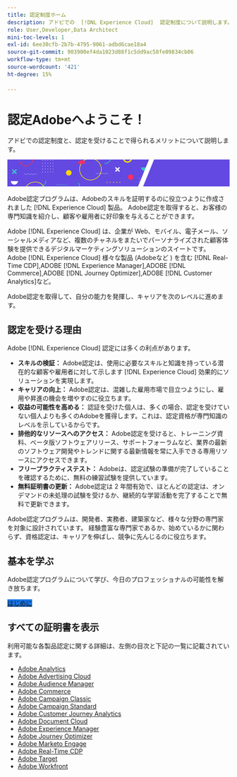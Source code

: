 ```yaml
---
title: 認定制度ホーム
description: アドビでの  [!DNL Experience Cloud]  認定制度について説明します。認定取得によって実現できることを確認してください。
role: User,Developer,Data Architect
mini-toc-levels: 1
exl-id: 6ee30cfb-2b7b-4795-9061-adbd6cae18a4
source-git-commit: 903900ef4da1023d88f1c5dd9ac58fe09834cb06
workflow-type: tm+mt
source-wordcount: '421'
ht-degree: 15%

---
```


# 認定Adobeへようこそ！

アドビでの認定制度と、認定を受けることで得られるメリットについて説明します。

![バナー](/help/certifications/assets/home_banner_smallwide.png)

Adobe認定プログラムは、Adobeのスキルを証明するのに役立つように作成されました [!DNL Experience Cloud] 製品。 Adobe認定を取得すると、お客様の専門知識を紹介し、顧客や雇用者に好印象を与えることができます。

Adobe [!DNL Experience Cloud] は、企業が Web、モバイル、電子メール、ソーシャルメディアなど、複数のチャネルをまたいでパーソナライズされた顧客体験を提供できるデジタルマーケティングソリューションのスイートです。 Adobe [!DNL Experience Cloud] 様々な製品 (Adobeなど ) を含む [!DNL Real-Time CDP],ADOBE [!DNL Experience Manager],ADOBE [!DNL Commerce],ADOBE [!DNL Journey Optimizer],ADOBE [!DNL Customer Analytics]など。

Adobe認定を取得して、自分の能力を発揮し、キャリアを次のレベルに進めます。


## 認定を受ける理由

Adobe [!DNL Experience Cloud] 認定には多くの利点があります。

* **スキルの検証：** Adobe認定は、使用に必要なスキルと知識を持っている潜在的な顧客や雇用者に対して示します [!DNL Experience Cloud] 効果的にソリューションを実現します。
* **キャリアの向上：** Adobe認定は、混雑した雇用市場で目立つようにし、雇用や昇進の機会を増やすのに役立ちます。
* **収益の可能性を高める：** 認証を受けた個人は、多くの場合、認定を受けていない個人よりも多くのAdobeを獲得します。これは、認定資格が専門知識のレベルを示しているからです。
* **排他的なリソースへのアクセス：** Adobe認定を受けると、トレーニング資料、ベータ版ソフトウェアリリース、サポートフォーラムなど、業界の最新のソフトウェア開発やトレンドに関する最新情報を常に入手できる専用リソースにアクセスできます。
* **フリープラクティステスト：** Adobeは、認定試験の準備が完了していることを確認するために、無料の練習試験を提供しています。
* **無料証明書の更新：** Adobe認定は 2 年間有効で、ほとんどの認定は、オンデマンドの未処理の試験を受けるか、継続的な学習活動を完了することで無料で更新できます。

Adobe認定プログラムは、開発者、実務者、建築家など、様々な分野の専門家を対象に設計されています。 経験豊富な専門家であるか、始めているかに関わらず、資格認定は、キャリアを伸ばし、競争に先んじるのに役立ちます。

## 基本を学ぶ

Adobe認定プログラムについて学び、今日のプロフェッショナルの可能性を解き放ちます。

<a href="https://experienceleague.adobe.com/docs/certification/certification/getting-started.html" target="_blank" class="spectrum-Button spectrum-Button--fill spectrum-Button--accent spectrum-Button--sizeM is-margin-bottom-big-big at-element-click-tracking" style="background-color:#1473E6"><span class="spectrum-Button-label has-no-wrap">はじめに</span></a>


## すべての証明書を表示

利用可能な各製品認定に関する詳細は、左側の目次と下記の一覧に記載されています。

* [Adobe Analytics](/help/certifications/aa/aa-overview.md)
* [Adobe Advertising Cloud](/help/certifications/aac/aac-overview.md)
* [Adobe Audience Manager](/help/certifications/aam/aam-overview.md)
* [Adobe Commerce](/help/certifications/ac/ac-overview.md)
* [Adobe Campaign Classic](/help/certifications/acc/acc-overview.md)
* [Adobe Campaign Standard](/help/certifications/acs/acs-overview.md)
* [Adobe Customer Journey Analytics](/help/certifications/acja/acja-overview.md)
* [Adobe Document Cloud](/help/certifications/adc/adc-overview.md)
* [Adobe Experience Manager](/help/certifications/aem/aem-overview.md)
* [Adobe Journey Optimizer](/help/certifications/ajo/ajo-overview.md)
* [Adobe Marketo Engage](/help/certifications/ame/ame-overview.md)
* [Adobe Real-Time CDP](/help/certifications/rtcdp/rtcdp-overview.md)
* [Adobe Target](/help/certifications/at/at-overview.md)
* [Adobe Workfront](/help/certifications/aw/aw-overview.md)
